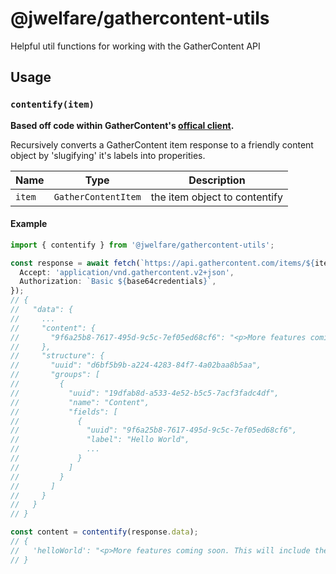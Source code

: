 # @jwelfare/gathercontent-utils

Helpful util functions for working with the GatherContent API

## Usage

### `contentify(item)`

**Based off code within GatherContent's [offical client](https://github.com/gathercontent/gathercontent.js).**

Recursively converts a GatherContent item response to a friendly content object by 'slugifying' it's labels into properities.

| Name   | Type                | Description                   |
| ------ | ------------------- | ----------------------------- |
| `item` | `GatherContentItem` | the item object to contentify |

#### Example

```typescript
import { contentify } from '@jwelfare/gathercontent-utils';

const response = await fetch(`https://api.gathercontent.com/items/${itemId}?include=structure`, {
  Accept: 'application/vnd.gathercontent.v2+json',
  Authorization: `Basic ${base64credentials}`,
});
// {
//   "data": {
//     ...
//     "content": {
//       "9f6a25b8-7617-495d-9c5c-7ef05ed68cf6": "<p>More features coming soon. This will include the ability to request COVID-19 vaccination certificates.</p>"
//     },
//     "structure": {
//       "uuid": "d6bf5b9b-a224-4283-84f7-4a02baa8b5aa",
//       "groups": [
//         {
//           "uuid": "19dfab8d-a533-4e52-b5c5-7acf3fadc4df",
//           "name": "Content",
//           "fields": [
//             {
//               "uuid": "9f6a25b8-7617-495d-9c5c-7ef05ed68cf6",
//               "label": "Hello World",
//               ...
//             }
//           ]
//         }
//       ]
//     }
//   }
// }

const content = contentify(response.data);
// {
//   'helloWorld': "<p>More features coming soon. This will include the ability to request COVID-19 vaccination certificates.</p>"
// }
```
